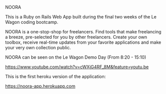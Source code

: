 NOORA

This is a Ruby on Rails Web App built during the final two weeks of the Le Wagon coding bootcamp.

NOORA is a one-stop-shop for freelancers. Find tools that make freelancing a breeze, pre-selected for you by other freelancers. Create your own toolbox, receive real-time updates from your favorite applications and make your very own collection public.

NOORA can be seen on the Le Wagon Demo Day (From 8:20 - 15:10)

https://www.youtube.com/watch?v=cWXjG4RF_8M&feature=youtu.be

This is the first heroku version of the application:

https://noora-app.herokuapp.com
